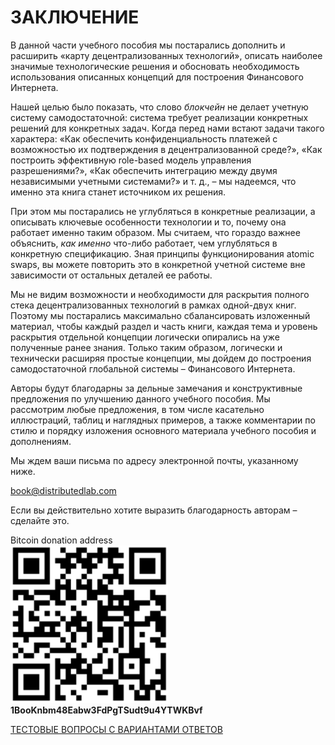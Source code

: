 # ЗАКЛЮЧЕНИЕ

В данной части учебного пособия мы постарались дополнить и расширить «карту децентрализованных технологий», описать наиболее значимые технологические решения и обосновать необходимость использования описанных концепций для построения Финансового Интернета.

Нашей целью было показать, что слово _блокчейн_ не делает учетную систему самодостаточной: система требует реализации конкретных решений для конкретных задач. Когда перед нами встают задачи такого характера: «Как обеспечить конфиденциальность платежей с возможностью их подтверждения в децентрализованной среде?», «Как построить эффективную role-based модель управления разрешениями?», «Как обеспечить интеграцию между двумя независимыми учетными системами?» и т. д., – мы надеемся, что именно эта книга станет источником их решения.

При этом мы постарались не углубляться в конкретные реализации, а описывать ключевые особенности технологии и то, почему она работает именно таким образом. Мы считаем, что гораздо важнее объяснить, _как именно_ что-либо работает, чем углубляться в конкретную спецификацию. Зная принципы функционирования atomic swaps, вы можете повторить это в конкретной учетной системе вне зависимости от остальных деталей ее работы.

Мы не видим возможности и необходимости для раскрытия полного стека децентрализованных технологий в рамках одной-двух книг. Поэтому мы постарались максимально сбалансировать изложенный материал, чтобы каждый раздел и часть книги, каждая тема и уровень раскрытия отдельной концепции логически опирались на уже полученные ранее знания. Только таким образом, логически и технически расширяя простые концепции, мы дойдем до построения самодостаточной глобальной системы – Финансового Интернета.

Авторы будут благодарны за дельные замечания и конструктивные предложения по улучшению данного учебного пособия. Мы рассмотрим любые предложения, в том числе касательно иллюстраций, таблиц и наглядных примеров, а также комментарии по стилю и порядку изложения основного материала учебного пособия и дополнениям.

Мы ждем ваши письма по адресу электронной почты, указанному ниже.

<book@distributedlab.com>

Если вы действительно хотите выразить благодарность авторам – сделайте это.

Bitcoin donation address  
<img width="50%" alt="QR code for bitcoin donation address" src="/resources/img/volume-2/8-Conclusion/QR-code-for-bitcoin-donation-address.png"/>  
**1BooKnbm48Eabw3FdPgTSudt9u4YTWKBvf**

[ТЕСТОВЫЕ ВОПРОСЫ С ВАРИАНТАМИ ОТВЕТОВ](https://github.com/distributed-lab/blockchain-and-decentralized-systems-book/blob/main/chapters/volume-2/ru/9-test-questions.md)

